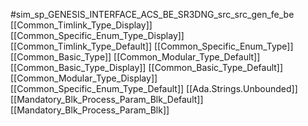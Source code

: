#sim_sp_GENESIS_INTERFACE_ACS_BE_SR3DNG_src_src_gen_fe_be
[[Common_Timlink_Type_Display]]
[[Common_Specific_Enum_Type_Display]]
[[Common_Timlink_Type_Default]]
[[Common_Specific_Enum_Type]]
[[Common_Basic_Type]]
[[Common_Modular_Type_Default]]
[[Common_Basic_Type_Display]]
[[Common_Basic_Type_Default]]
[[Common_Modular_Type_Display]]
[[Common_Specific_Enum_Type_Default]]
[[Ada.Strings.Unbounded]]
[[Mandatory_Blk_Process_Param_Blk_Default]]
[[Mandatory_Blk_Process_Param_Blk]]
